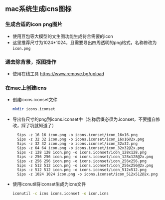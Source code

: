 ## mac系统生成icns图标


### 生成合适的icon png图片
* 使用豆包等大模型的文生图功能生成符合需要的icon
* 这里推荐尺寸为1024*1024，且需要导出四周透明的png格式，名称修改为`icon.png`

### 通去除背景，抠图操作
* 使用在线工具 https://www.remove.bg/upload

### 在mac上创建icns
* 创建icons.iconset文件
  ```bash
  mkdir icons.iconset
  ``` 
* 导出各尺寸的png到icons.iconset中（名称后缀必须为.iconset，不要擅自修改，踩了坑就知道了）
  ```
    Sips -z 16 16 icon.png -o icons.iconset/icon_16x16.png
    Sips -z 32 32 icon.png -o icons.iconset/icon_16x16@2x.png
    Sips -z 32 32 icon.png -o icons.iconset/icon_32x32.png
    Sips -z 64 64 icon.png -o icons.iconset/icon_32x32@2x.png
    Sips -z 128 128 icon.png -o icons.iconset/icon_128x128.png
    Sips -z 256 256 icon.png -o icons.iconset/icon_128x128@2x.png
    Sips -z 256 256 icon.png -o icons.iconset/icon_256x256.png
    Sips -z 512 512 icon.png -o icons.iconset/icon_256x256@2x.png
    Sips -z 512 512 icon.png -o icons.iconset/icon_512x512.png
    Sips -z 1024 1024 icon.png -o icons.iconset/icon_512x512@2x.png
  ```

* 使用iconutil将iconset生成为icns文件
  ```bash
  iconutil -c icns icons.iconset -o icon.icns
  ```
  
